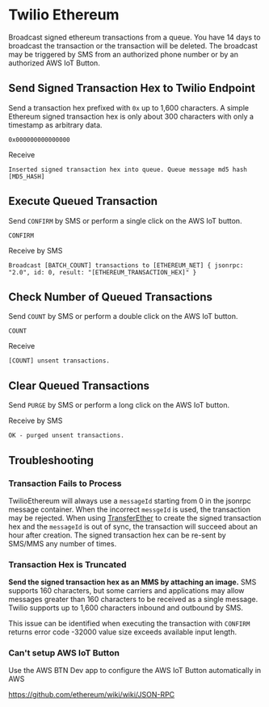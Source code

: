 # Twilio Ethereum

Broadcast signed ethereum transactions from a queue. You have 14 days to broadcast the transaction or the transaction will be deleted. The broadcast may be triggered by SMS from an authorized phone number or by an authorized AWS IoT Button.

## Send Signed Transaction Hex to Twilio Endpoint

Send a transaction hex prefixed with `0x` up to 1,600 characters. A simple Ethereum signed transaction hex is only about 300 characters with only a timestamp as arbitrary data.

    0x000000000000000

Receive

    Inserted signed transaction hex into queue. Queue message md5 hash [MD5_HASH]


## Execute Queued Transaction

Send `CONFIRM` by SMS or perform a single click on the AWS IoT button.

    CONFIRM

Receive by SMS

    Broadcast [BATCH_COUNT] transactions to [ETHEREUM_NET] { jsonrpc: "2.0", id: 0, result: "[ETHEREUM_TRANSACTION_HEX]" }

## Check Number of Queued Transactions

Send `COUNT` by SMS or perform a double click on the AWS IoT button.

    COUNT

Receive

    [COUNT] unsent transactions.

## Clear Queued Transactions

Send `PURGE` by SMS or perform a long click on the AWS IoT button.

Receive by SMS

    OK - purged unsent transactions.

## Troubleshooting

### Transaction Fails to Process
TwilioEthereum will always use a `messageId` starting from 0 in the jsonrpc message container. When the incorrect `messgeId` is used, the transaction may be rejected. When using [TransferEther](https://github.com/timg456789/EtherTransfer) to create the signed transaction hex and the `messageId` is out of sync, the transaction will succeed about an hour after creation. The signed transaction hex can be re-sent by SMS/MMS any number of times.


### Transaction Hex is Truncated
**Send the signed transaction hex as an MMS by attaching an image.** SMS supports 160 characters, but some carriers and applications may allow messages greater than 160 characters to be received as a single message. Twilio supports up to 1,600 characters inbound and outbound by SMS.

This issue can be identified when executing the transaction with `CONFIRM` returns error code -32000 value size exceeds available input length.

### Can't setup AWS IoT Button

Use the AWS BTN Dev app to configure the AWS IoT Button automatically in AWS

https://github.com/ethereum/wiki/wiki/JSON-RPC